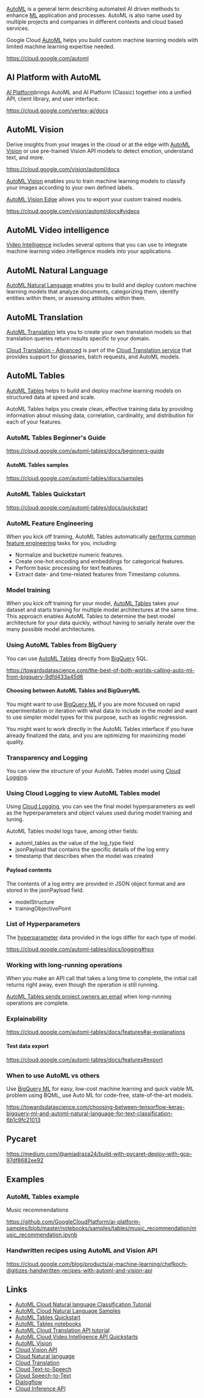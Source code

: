 [AutoML](https://en.wikipedia.org/wiki/Automated_machine_learning) is a general term describing automated AI driven methods to enhance [ML](Machine-Learning) application and processes.  AutoML is also name used by multiple projects and companies in different contexts and cloud based services.

Google Cloud [AutoML](https://cloud.google.com/automl)  helps you  build   custom machine learning models with limited machine learning expertise needed.

https://cloud.google.com/automl


## AI Platform with AutoML

[AI Platform](https://cloud.google.com/ai-platform/docs/technical-overview)brings AutoML and AI Platform (Classic) together into a unified API, client library, and user interface.  

https://cloud.google.com/vertex-ai/docs

## AutoML Vision

Derive insights from your images in the cloud or at the edge with [AutoML Vision](https://cloud.google.com/vision/automl/docs) or use pre-trained Vision API models to detect emotion, understand text, and more.


https://cloud.google.com/vision/automl/docs

[AutoML Vision](https://cloud.google.com/vision/automl/docs) enables you to train machine learning models to classify your images according to your own defined labels.

[AutoML Vision Edge](https://firebase.google.com/docs/ml/automl-image-labeling) allows you to export your custom trained models.

https://cloud.google.com/vision/automl/docs#videos

## AutoML Video intelligence

[Video Intelligence](  https://cloud.google.com/video-intelligence/automl/docs ) includes several options that you can use to integrate machine learning video intelligence models into your applications.



## AutoML Natural Language

[AutoML Natural Language](https://cloud.google.com/natural-language/automl/docs) enables you to build and deploy custom machine learning models that analyze documents, categorizing them, identify entities within them, or assessing attitudes within them. 



## AutoML Translation

[AutoML Translation](https://cloud.google.com/translate/automl/docs)  lets you to create your own translation models so that translation queries return results specific to your domain.


[Cloud Translation - Advanced](https://cloud.google.com/translate/docs/intro-to-v3) is part of the [Cloud Translation service](https://cloud.google.com/translate) that provides support for glossaries, batch requests, and AutoML models.


## AutoML Tables

[AutoML Tables](https://cloud.google.com/automl-tables/docs) helps to  build and deploy  machine learning models on structured data at speed and scale.

AutoML Tables helps you create clean, effective training data by providing information about missing data, correlation, cardinality, and distribution for each of your features. 

### AutoML Tables Beginner's Guide

https://cloud.google.com/automl-tables/docs/beginners-guide


#### AutoML Tables samples

https://cloud.google.com/automl-tables/docs/samples


### AutoML Tables Quickstart

https://cloud.google.com/automl-tables/docs/quickstart


### AutoML Feature Engineering

When you kick off training, AutoML Tables automatically [performs common feature engineering](  https://cloud.google.com/automl-tables/docs/data-best-practices#tables-does  ) tasks for you, including:

- Normalize and bucketize numeric features.
- Create one-hot encoding and embeddings for categorical features.
- Perform basic processing for text features.
- Extract date- and time-related features from Timestamp columns.



### Model training

When you kick off training for your model, [AutoML Tables](https://cloud.google.com/automl-tables/docs) takes your dataset and starts training for multiple model architectures at the same time. This approach enables AutoML Tables to determine the best model architecture for your data quickly, without having to serially iterate over the many possible model architectures.  

### Using AutoML Tables from BigQuery

You can use [AutoML Tables](https://cloud.google.com/automl-tables/docs) directly from [BigQuery](BigQuery) SQL.

https://towardsdatascience.com/the-best-of-both-worlds-calling-auto-ml-from-bigquery-9dfd433a45d6

#### Choosing between AutoML Tables and BigQueryML


You might want to use [BigQuery ML](BigQuery-ML) if you are more focused on rapid experimentation or iteration with what data to include in the model and want to use simpler model types for this purpose, such as logistic regression.

You might want to work directly in the AutoML Tables interface if you have already finalized the data, and you are optimizing for maximizing model quality.


### Transparency and Logging

You can view the structure of your AutoML Tables model using [Cloud Logging](Logging). 


### Using Cloud Logging to view AutoML Tables model

Using [Cloud Logging](Logging), you can see the final model hyperparameters as well as the hyperparameters and object values used during model training and tuning.

AutoML Tables model logs have, among other fields:

- automl_tables as the value of the log_type field
- jsonPayload that contains the specific details of the log entry
- timestamp that describes when the model was created

#### Payload contents

The contents of a log entry are provided in JSON object format and are stored in the jsonPayload field.

- modelStructure
- trainingObjectivePoint	

### List of Hyperparameters

The [hyperparameter](https://cloud.google.com/ai-platform/training/docs/hyperparameter-tuning-overview) data provided in the logs differ for each type of model. 

https://cloud.google.com/automl-tables/docs/logging#hps

### Working with long-running operations


When you make an API call that takes a long time to complete, the initial call returns right away, even though the operation is still running. 

[AutoML Tables sends project owners an email](https://cloud.google.com/automl-tables/docs/long-operations) when long-running operations are complete.

### Explainability

https://cloud.google.com/automl-tables/docs/features#ai-explanations

#### Test data export

https://cloud.google.com/automl-tables/docs/features#export

### When to use AutoML vs others

Use [BigQuery ML](bigquery-ml) for easy, low-cost machine learning and quick viable ML problem using BQML, use Auto ML for code-free, state-of-the-art models. 

https://towardsdatascience.com/choosing-between-tensorflow-keras-bigquery-ml-and-automl-natural-language-for-text-classification-6b1c9fc21013

## Pycaret

https://medium.com/@amjadraza24/build-with-pycaret-deploy-with-gcp-97df8682ee92

## Examples


### AutoML Tables example

Music recommendations

https://github.com/GoogleCloudPlatform/ai-platform-samples/blob/master/notebooks/samples/tables/music_recommendation/music_recommendation.ipynb

### Handwritten recipes using AutoML and Vision API 

https://cloud.google.com/blog/products/ai-machine-learning/chefkoch-digitizes-handwritten-recipes-with-automl-and-vision-api

## Links

- [AutoML Cloud Natural language Classification Tutorial](https://cloud.google.com/natural-language/automl/docs/tutorial#python)
- [AutoML Cloud Natural Language Samples](https://cloud.google.com/natural-language/automl/docs/samples)
- [AutoML Tables Quickstart](https://cloud.google.com/automl-tables/docs/quickstart)
- [AutoML Tables notebooks](https://cloud.google.com/automl-tables/docs/notebooks)
- [AutoML Cloud Translation API tutorial](https://cloud.google.com/translate/automl/docs/tutorial)
- [AutoML Cloud Video Intelligence API Quickstarts](https://cloud.google.com/video-intelligence/automl/docs/quickstart)
- [AutoML Vision](https://cloud.google.com/vision/automl/docs)
- [Cloud Vision API](https://cloud.google.com/vision/docs)
- [Cloud Natural language](https://cloud.google.com/natural-language/docs)
- [Cloud Translation](https://cloud.google.com/translate/docs)
- [Cloud Text-to-Speech](https://cloud.google.com/text-to-speech/docs)
- [Cloud Speech-to-Text](https://cloud.google.com/speech-to-text/docs)
- [Dialogflow](https://cloud.google.com/dialogflow/docs)
- [Cloud Inference API](https://cloud.google.com/inference/docs)